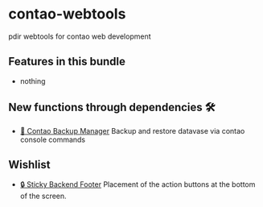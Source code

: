 # contao-webtools
pdir webtools for contao web development

## Features in this bundle
- nothing

## New functions through dependencies 🛠

- [🔗 Contao Backup Manager](https://github.com/richardhj/contao-backup-manager) Backup and restore datavase via contao console commands

## Wishlist
- [🔒 Sticky Backend Footer](https://github.com/pdir/contao-sticky-footer/) Placement of the action buttons at the bottom of the screen.
